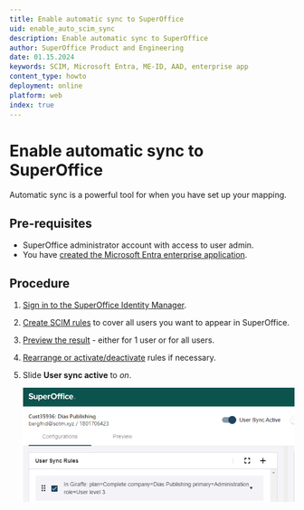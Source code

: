 ```yaml
---
title: Enable automatic sync to SuperOffice
uid: enable_auto_scim_sync
description: Enable automatic sync to SuperOffice
author: SuperOffice Product and Engineering
date: 01.15.2024
keywords: SCIM, Microsoft Entra, ME-ID, AAD, enterprise app
content_type: howto
deployment: online
platform: web
index: true
---
```


# Enable automatic sync to SuperOffice

Automatic sync is a powerful tool for when you have set up your mapping.

## Pre-requisites

* SuperOffice administrator account with access to user admin.
* You have [created the Microsoft Entra enterprise application][1].

## Procedure

1. [Sign in to the SuperOffice Identity Manager][2].

2. [Create SCIM rules][3] to cover all users you want to appear in SuperOffice.

3. [Preview the result][4] - either for 1 user or for all users.

4. [Rearrange or activate/deactivate][5] rules if necessary.

5. Slide **User sync active** to *on*.

    ![user sync active slider -screenshot][img1]

<!-- Referenced links -->
[1]: create-azure-enterprise-app.md
[2]: ../sign-in-to-scim.md
[3]: ../provisioning/add-scim-rule.md
[4]: ../provisioning/preview-sync.md
[5]: ../provisioning/activate-deactivate-rules.md

<!-- Referenced images -->
[img1]: media/user-sync-active.png
